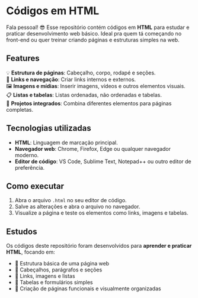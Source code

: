 # Códigos em HTML

Fala pessoal! 😎 Esse repositório contém códigos em **HTML** para estudar e praticar desenvolvimento web básico. Ideal pra quem tá começando no front-end ou quer treinar criando páginas e estruturas simples na web.

## Features

💡 **Estrutura de páginas**: Cabeçalho, corpo, rodapé e seções.  
🔗 **Links e navegação**: Criar links internos e externos.  
🖼️ **Imagens e mídias**: Inserir imagens, vídeos e outros elementos visuais.  
📋 **Listas e tabelas**: Listas ordenadas, não ordenadas e tabelas.  
🧩 **Projetos integrados**: Combina diferentes elementos para páginas completas.  

## Tecnologias utilizadas

- **HTML**: Linguagem de marcação principal.  
- **Navegador web**: Chrome, Firefox, Edge ou qualquer navegador moderno.  
- **Editor de código**: VS Code, Sublime Text, Notepad++ ou outro editor de preferência.  

## Como executar

1. Abra o arquivo `.html` no seu editor de código.  
2. Salve as alterações e abra o arquivo no navegador.  
3. Visualize a página e teste os elementos como links, imagens e tabelas.  

## Estudos

Os códigos deste repositório foram desenvolvidos para **aprender e praticar HTML**, focando em:  

- 🔹 Estrutura básica de uma página web  
- 🔹 Cabeçalhos, parágrafos e seções  
- 🔹 Links, imagens e listas  
- 🔹 Tabelas e formulários simples  
- 🔹 Criação de páginas funcionais e visualmente organizadas
